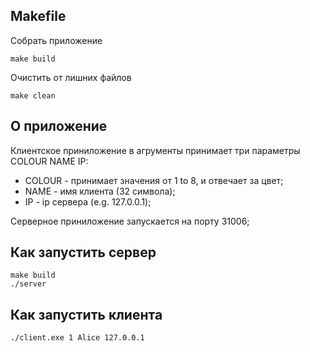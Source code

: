 ## Makefile
Собрать приложение
```
make build
```
Очистить от лишних файлов
```
make clean
```

## О приложение
Клиентское приниложение в агрументы принимает три параметры COLOUR NAME IP:
- COLOUR - принимает значения от 1 to 8, и отвечает за цвет;
- NAME - имя клиента (32 символа);
- IP - ip сервера (e.g. 127.0.0.1);

Серверное приниложение запускается на порту 31006;

## Как запустить сервер
```
make build
./server
```
## Как запустить клиента
```
./client.exe 1 Alice 127.0.0.1
```

